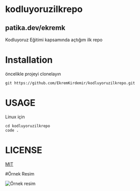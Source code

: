 # kodluyoruzilkrepo 
## patika.dev/ekremk
Kodluyoruz Eğitimi kapsamında açtığım ilk repo

# Installation
öncelikle projeyi clonelayın

    git https://github.com/EkremKirdemir/kodluyoruzilkrepo.git

# USAGE
Linux için

    cd kodluyoruzilkrepo
    code .

# LICENSE

[MIT](https://en.wikipedia.org/wiki/MIT_License)

#Örnek Resim

![Örnek resim](https://encrypted-tbn0.gstatic.com/images?q=tbn:ANd9GcTbEldk2sdqZFIzT-Ebr0KmhdPXPPFWUTIKCjjnVOpA&s)
